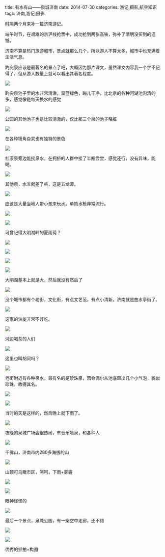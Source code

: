 title: 有水有山——泉城济南
date: 2014-07-30
categories: 游记,摄影,航空知识
tags: 济南,游记,摄影

时隔两个月来补一篇济南游记。

端午时节，在艰难的京沪线抢票中，成功抢到两张高铁，弥补了清明没买到的遗憾。

济南不算是热门旅游城市，景点就那么几个，所以游人不算太多，城市中也充满着生活气息。

趵突泉应该是最著名的景点了吧，大概因为那片课文，虽然课文内容我一个字不记得了，但从游人数量上就可以看出其著名程度。

![](images/P5310036.jpg)<!--more-->

趵突泉池子里的水非常清澈，呈蓝绿色，蹦儿干净，比北京的各种河湖池沟清的多，感觉像是每天换水的感觉

![](images/P5310003.jpg)

公园的其他池子也是比较清澈的，仅比那三个泉的池子略脏

![](images/P5310057.jpg)

在各种犄角旮旯也有独特的景色

![](images/P5310077.jpg)

杜康泉旁边能接泉水，在拥挤的人群中接了半瓶尝尝，感觉还行，没有异味，能喝。

![](images/P6010127.jpg)

其他泉，水准就差了些，这是五龙潭。

![](images/P6010134.jpg)

应该是大量当地人带小孩来玩水。单筒水枪非常流行。

![](images/P6010191.jpg)

![](images/P6010213.jpg)

可曾记得大明湖畔的夏雨荷？

![](images/P6010217.jpg)

![](images/P6010152.jpg)

![](images/P6010201.jpg)

![](images/P6010252.jpg)

大明湖基本上就是大，然后就没有然后了

![](images/P6010263.jpg)

没个城市都有个老街，文化街，有点文艺范，有点小清新。济南就是曲水亭街了。

![](images/P6010259.jpg)

这家的油旋非常不好吃。

![](images/P6010262.jpg)

河边喝茶的人们

![](images/P6010265.jpg)

这里也叫胡同吗？

![](images/P6010276.jpg)

老街附近有各种泉水，最有名的是珍珠泉，因会偶尔从池底窜出几个小气泡，貌似珍珠，故得其名。

![](images/P6010278.jpg)

![](images/P6010285.jpg)

当时的天是这样的，然后晚上就下雨了。

![](images/P6010288.jpg)

夜晚的泉城广场会很热闹，有音乐喷泉，和各种人

![](images/P6020300.jpg)

千佛山，济南市内280多海拔的山

![](images/P6020306.jpg)

山顶可鸟瞰市区，呵呵，下雨+雾霾

![](images/P6020332.jpg)

![](images/P6020345.jpg)

眼神怪怪的

![](images/P6020352.jpg)

最后一个景点，泉城公园，有一条空中走廊，还不错

![](images/P6020359.jpg)

![](images/P6020363.jpg)

优秀的抓拍+构图

